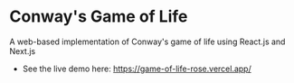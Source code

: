# Conway's Game of Life

A web-based implementation of Conway's game of life using React.js and Next.js

- See the live demo here: https://game-of-life-rose.vercel.app/
